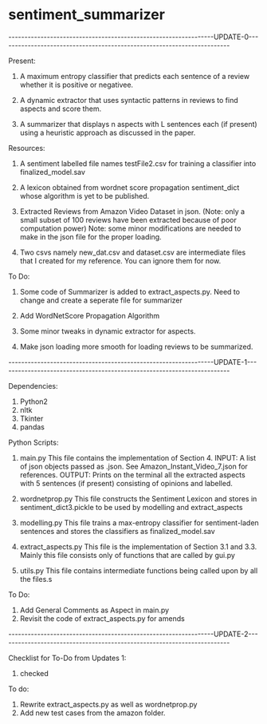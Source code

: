 # sentiment_summarizer


----------------------------------------------------------------UPDATE-0------------------------------------------------------------------------

Present:

1. A maximum entropy classifier that predicts each sentence of a review whether it is positive or negativee.

2. A dynamic extractor that uses syntactic patterns in reviews to find aspects and score them.

3. A summarizer that displays n aspects with L sentences each (if present) using a heuristic approach as discussed in the paper.


Resources:

1. A sentiment labelled file names testFile2.csv for training a classifier into finalized_model.sav

2. A lexicon obtained from wordnet score propagation sentiment_dict whose algorithm is yet to be published.

3. Extracted Reviews from Amazon Video Dataset in json. (Note: only a small subset of 100 reviews have been extracted because of poor computation power)
Note: some minor modifications are needed to make in the json file for the proper loading.

4. Two csvs namely new_dat.csv and dataset.csv are intermediate files that I created for my reference. You can ignore them for now.


To Do:

1. Some code of Summarizer is added to extract_aspects.py. Need to change and create a seperate file for summarizer

2. Add WordNetScore Propagation Algorithm

3. Some minor tweaks in dynamic extractor for aspects.

4. Make json loading more smooth for loading reviews to be summarized.


----------------------------------------------------------------UPDATE-1------------------------------------------------------------------------

Dependencies:
1. Python2
2. nltk
3. Tkinter
4. pandas

Python Scripts:

1. main.py
	This file contains the implementation of Section 4.
	INPUT: A list of json objects passed as .json. See Amazon_Instant_Video_7.json for references.
	OUTPUT: Prints on the terminal all the extracted aspects with 5 sentences (if present) consisting of opinions and labelled.

2. wordnetprop.py
	This file constructs the Sentiment Lexicon and stores in sentiment_dict3.pickle to be used by modelling and extract_aspects


3. modelling.py
	This file trains a max-entropy classifier for sentiment-laden sentences and stores the classifiers as finalized_model.sav

4. extract_aspects.py
	This file is the implementation of Section 3.1 and 3.3. Mainly this file consists only of functions that are called by gui.py

5. utils.py
	This file contains intermediate functions being called upon by all the files.s
	

To Do:
1. Add General Comments as Aspect in main.py
2. Revisit the code of extract_aspects.py for amends


----------------------------------------------------------------UPDATE-2------------------------------------------------------------------------

Checklist for To-Do from Updates 1:
1. checked

To do:
1. Rewrite extract_aspects.py as well as wordnetprop.py
2. Add new test cases from the amazon folder.
